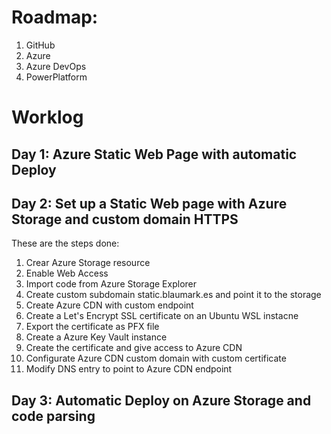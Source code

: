 # Roadmap:
1. GitHub
3. Azure
4. Azure DevOps
5. PowerPlatform

# Worklog
## Day 1: Azure Static Web Page with automatic Deploy

## Day 2: Set up a Static Web page with Azure Storage and custom domain HTTPS

These are the steps done:
1. Crear Azure Storage resource
2. Enable Web Access
3. Import code from Azure Storage Explorer
4. Create custom subdomain static.blaumark.es and point it to the storage
5. Create Azure CDN with custom endpoint
6. Create a Let's Encrypt SSL certificate on an Ubuntu WSL instacne
7. Export the certificate as PFX file
8. Create a Azure Key Vault instance
9. Create the certificate and give access to Azure CDN
10. Configurate Azure CDN custom domain with custom certificate
11. Modify DNS entry to point to Azure CDN endpoint


## Day 3: Automatic Deploy on Azure Storage and code parsing
